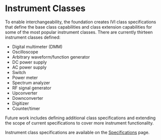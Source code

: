 # Instrument Classes

To enable interchangeability, the foundation creates IVI class
specifications that define the base class capabilities and class
extension capabilities for some of the most popular instrument classes.
There are currently thirteen instrument classes defined:

  - Digital multimeter (DMM)
  - Oscilloscope
  - Arbitrary waveform/function generator
  - DC power supply
  - AC power supply
  - Switch
  - Power meter
  - Spectrum analyzer
  - RF signal generator
  - Upconverter
  - Downconverter
  - Digitizer
  - Counter/timer

Future work includes defining additional class specifications and
extending the scope of current specifications to cover more instrument
functionality.

Instrument class specifications are available on the
[Specifications](../specifications/default.md) page.
